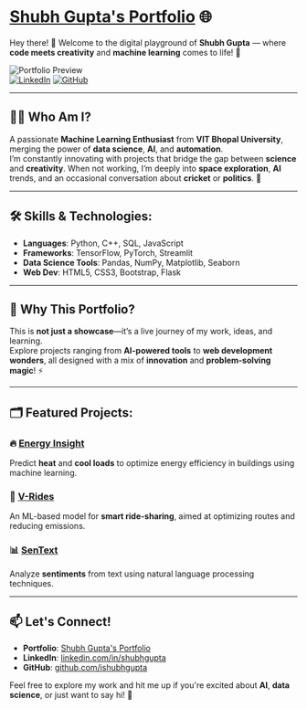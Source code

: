 # [Shubh Gupta's Portfolio](https://ishubhgupta.github.io/Portfolio) 🌐

Hey there! 👋 Welcome to the digital playground of **Shubh Gupta** — where **code meets creativity** and **machine learning** comes to life! 🚀

![Portfolio Preview](https://img.shields.io/badge/Portfolio-LIVE-success?style=flat&logo=google-chrome&logoColor=white)  
[![LinkedIn](https://img.shields.io/badge/LinkedIn-Connect-blue?style=flat&logo=linkedin)](https://www.linkedin.com/in/shubhgupta/) [![GitHub](https://img.shields.io/badge/GitHub-Follow-black?style=flat&logo=github)](https://github.com/ishubhgupta)

---

## 👨‍💻 Who Am I?
A passionate **Machine Learning Enthusiast** from **VIT Bhopal University**, merging the power of **data science**, **AI**, and **automation**.  
I’m constantly innovating with projects that bridge the gap between **science** and **creativity**. When not working, I’m deeply into **space exploration**, **AI** trends, and an occasional conversation about **cricket** or **politics**. 🎯

---

## 🛠️ Skills & Technologies:
- **Languages**: Python, C++, SQL, JavaScript
- **Frameworks**: TensorFlow, PyTorch, Streamlit
- **Data Science Tools**: Pandas, NumPy, Matplotlib, Seaborn
- **Web Dev**: HTML5, CSS3, Bootstrap, Flask

---

## 🎯 Why This Portfolio?
This is **not just a showcase**—it’s a live journey of my work, ideas, and learning.  
Explore projects ranging from **AI-powered tools** to **web development wonders**, all designed with a mix of **innovation** and **problem-solving magic**! ⚡

---

## 🗂 Featured Projects:
### 🔥 [Energy Insight](https://github.com/ishubhgupta/Energy-Insight)  
Predict **heat** and **cool loads** to optimize energy efficiency in buildings using machine learning.

### 🚗 [V-Rides](https://github.com/ishubhgupta/V-Rides)  
An ML-based model for **smart ride-sharing**, aimed at optimizing routes and reducing emissions.

### 📊 [SenText](https://github.com/ishubhgupta/SenText)  
Analyze **sentiments** from text using natural language processing techniques.

---

## 📫 Let's Connect!
- **Portfolio**: [Shubh Gupta's Portfolio](https://ishubhgupta.github.io/Portfolio)  
- **LinkedIn**: [linkedin.com/in/shubhgupta](https://www.linkedin.com/in/shubhgupta/)
- **GitHub**: [github.com/ishubhgupta](https://github.com/ishubhgupta)

Feel free to explore my work and hit me up if you're excited about **AI**, **data science**, or just want to say hi! 🤝
